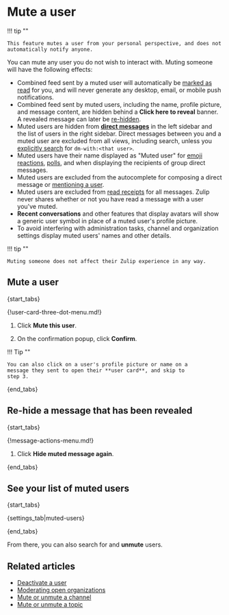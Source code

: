 # Mute a user

[view-emoji-reactions]: /help/emoji-reactions#view-who-reacted-to-a-message

!!! tip ""

    This feature mutes a user from your personal perspective, and does not
    automatically notify anyone.

You can mute any user you do not wish to interact with. Muting someone will
have the following effects:

* Combined feed sent by a muted user will automatically be [marked as
  read](/help/marking-messages-as-read) for you, and will never
  generate any desktop, email, or mobile push notifications.
* Combined feed sent by muted users, including the name, profile
  picture, and message content, are hidden behind a **Click here to
  reveal** banner. A revealed message can later be
  [re-hidden](/help/mute-a-user#re-hide-a-message-that-has-been-revealed).
* Muted users are hidden from [**direct messages**](/help/direct-messages)
  in the left sidebar and the list of users in the right sidebar. Direct
  messages between you and a muted user are excluded from all views,
  including search, unless you
  [explicitly search](/help/search-for-messages) for `dm-with:<that
  user>`.
* Muted users have their name displayed as "Muted user" for [emoji
  reactions][view-emoji-reactions], [polls](/help/create-a-poll), and
  when displaying the recipients of group direct messages.
* Muted users are excluded from the autocomplete for composing a
  direct message or [mentioning a user](/help/mention-a-user-or-group).
* Muted users are excluded from [read receipts](/help/read-receipts)
  for all messages. Zulip never shares whether or not you have read
  a message with a user you've muted.
* **Recent conversations** and other features that display avatars will
  show a generic user symbol in place of a muted user's profile picture.
* To avoid interfering with administration tasks, channel and
  organization settings display muted users' names and other details.

!!! tip ""

    Muting someone does not affect their Zulip experience in any way.


## Mute a user

{start_tabs}

{!user-card-three-dot-menu.md!}

1. Click **Mute this user**.

1. On the confirmation popup, click **Confirm**.

!!! Tip ""

    You can also click on a user's profile picture or name on a
    message they sent to open their **user card**, and skip to
    step 3.

{end_tabs}

## Re-hide a message that has been revealed

{start_tabs}

{!message-actions-menu.md!}

1. Click **Hide muted message again**.

{end_tabs}

## See your list of muted users

{start_tabs}

{settings_tab|muted-users}

{end_tabs}

From there, you can also search for and **unmute** users.

## Related articles

* [Deactivate a user](/help/deactivate-or-reactivate-a-user)
* [Moderating open organizations](/help/moderating-open-organizations)
* [Mute or unmute a channel](/help/mute-a-channel)
* [Mute or unmute a topic](/help/mute-a-topic)
